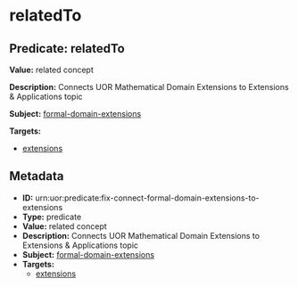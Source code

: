# relatedTo

## Predicate: relatedTo

**Value:** related concept

**Description:** Connects UOR Mathematical Domain Extensions to Extensions & Applications topic

**Subject:** [formal-domain-extensions](../Concepts/formal-domain-extensions.md)

**Targets:**

- [extensions](../Concepts/extensions.md)

## Metadata

- **ID:** urn:uor:predicate:fix-connect-formal-domain-extensions-to-extensions
- **Type:** predicate
- **Value:** related concept
- **Description:** Connects UOR Mathematical Domain Extensions to Extensions & Applications topic
- **Subject:** [formal-domain-extensions](../Concepts/formal-domain-extensions.md)
- **Targets:**
  - [extensions](../Concepts/extensions.md)
